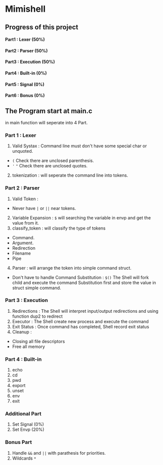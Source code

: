 # Mimishell
## Progress of this project
#### Part1 : Lexer (50%)
#### Part2 : Parser (50%)
#### Part3 : Execution (50%)
#### Part4 : Built-in (0%)
#### Part5 : Signal (0%)
#### Part6 : Bonus (0%)
## The Program start at main.c
in main function will seperate into 4 Part.
### Part 1 : Lexer
1. Valid Systax : Command line must don't have some special char or unquoted.
- `(` Check there are unclosed parenthesis. <br>
- `'` `"` Check there are unclosed quotes. <br>
2. tokenization : will seperate the command line into tokens.
### Part 2 : Parser
1. Valid Token :
- Never have `|` or `||` near tokens. <br>
2. Variable Expansion : `$` will searching the variable in envp and get the value from it. <br>
3. classify_token : will classify the type of tokens
- Command.
- Argument.
- Redirection
- Filename
- Pipe
4. Parser : will arrange the token into simple command struct.
- Don't have to handle Command Substitution : `$()` The Shell will fork child and execute the command Substitution first and store the value in struct simple command. <br>
### Part 3 : Execution
1. Redirections : The Shell will interpret input/output redirections and using function dup2 to redirect
2. Executor : The Shell create new process and execute the command
3. Exit Status : Once command has completed, Shell record exit status
4. Cleanup :
- Closing all file descriptors
- Free all memory
### Part 4 : Built-in
1. echo
2. cd
3. pwd
4. export
5. unset
6. env
7. exit
### Additional Part
1. Set Signal (0%)
2. Set Envp (20%)
### Bonus Part
1. Handle `&&` and `||` with parathesis for priorities.<br> 
2. Wildcards `*` <br>
